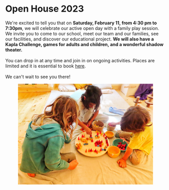 # Open House 2023

We're excited to tell you that on **Saturday, February 11, from 4:30 pm to 7:30pm**, we will celebrate our active open day with a family play session. We invite you to come to our school, meet our team and our families, see our facilities, and discover our educational project. **We will also have a Kapla Challenge, games for adults and children, and a wonderful shadow theater.**\
\
You can drop in at any time and join in on ongoing activities. Places are limited and it is essential to book [here](https://forms.gle/GHVhaohvjVYnDkYk8).\
\
We can't wait to see you there!

<figure><img src=".gitbook/assets/IMG_0742 (2).JPG" alt=""><figcaption></figcaption></figure>
